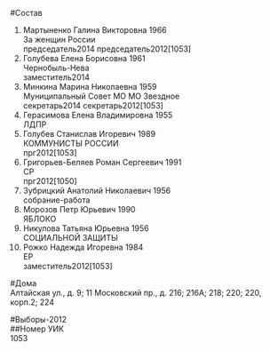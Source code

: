 #Состав  
1. Мартыненко Галина Викторовна 1966  
    За женщин России  
    председатель2014 председатель2012[1053]    
2. Голубева Елена Борисовна 1961  
    Чернобыль-Нева  
    заместитель2014  
3. Минкина Марина Николаевна 1959  
    Муниципальный Совет МО МО Звездное  
    секретарь2014 секретарь2012[1053]   
4. Герасимова Елена Владимировна 1955  
    ЛДПР  
5. Голубев Станислав Игоревич 1989  
    КОММУНИСТЫ РОССИИ  
    прг2012[1053]  
6. Григорьев-Беляев Роман Сергеевич 1991  
    СР  
    прг2012[1050]  
7. Зубрицкий Анатолий Николаевич 1956  
    собрание-работа  
8. Морозов Петр Юрьевич 1990  
    ЯБЛОКО  
9. Никулова Татьяна Юрьевна 1956  
    СОЦИАЛЬНОЙ ЗАЩИТЫ  
10. Рожко Надежда Игоревна 1984  
    ЕР  
    заместитель2012[1053]  

#Дома  
Алтайская ул., д. 9; 11 Московский пр., д. 216; 216А; 218; 220; 220, корп.2; 224  
  
#Выборы-2012  
##Номер УИК  
1053  
